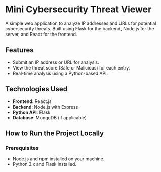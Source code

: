 # Mini Cybersecurity Threat Viewer

A simple web application to analyze IP addresses and URLs for potential cybersecurity threats. Built using Flask for the backend, Node.js for the server, and React for the frontend.

## Features

- Submit an IP address or URL for analysis.
- View the threat score (Safe or Malicious) for each entry.
- Real-time analysis using a Python-based API.

## Technologies Used

- **Frontend**: React.js
- **Backend**: Node.js with Express
- **Python API**: Flask
- **Database**: MongoDB (if applicable)

## How to Run the Project Locally

### Prerequisites

- Node.js and npm installed on your machine.
- Python 3.x and Flask installed.




